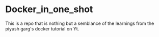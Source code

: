 # Docker_in_one_shot
This is a repo that is nothing but a semblance of the learnings from the piyush garg's docker tutorial on Yt.
